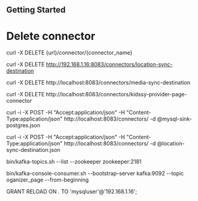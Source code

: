 
## Getting Started

# Delete connector
curl -X DELETE {url}/connector/{connector_name}

curl -X DELETE http://192.168.1.16:8083/connectors/location-sync-destination

curl -X DELETE http://localhost:8083/connectors/media-sync-destination

curl -X DELETE http://localhost:8083/connectors/kidssy-provider-page-connector


curl -i -X POST -H "Accept:application/json" -H  "Content-Type:application/json" http://localhost:8083/connectors/ -d @mysql-sink-postgres.json


curl -i -X POST -H "Accept:application/json" -H  "Content-Type:application/json" http://localhost:8083/connectors/ -d @location-sync-destination.json



bin/kafka-topics.sh --list --zookeeper zookeeper:2181

bin/kafka-console-consumer.sh --bootstrap-server kafka:9092 --topic oganizer_page --from-beginning


GRANT RELOAD ON *.* TO 'mysqluser'@'192.168.1.16';
